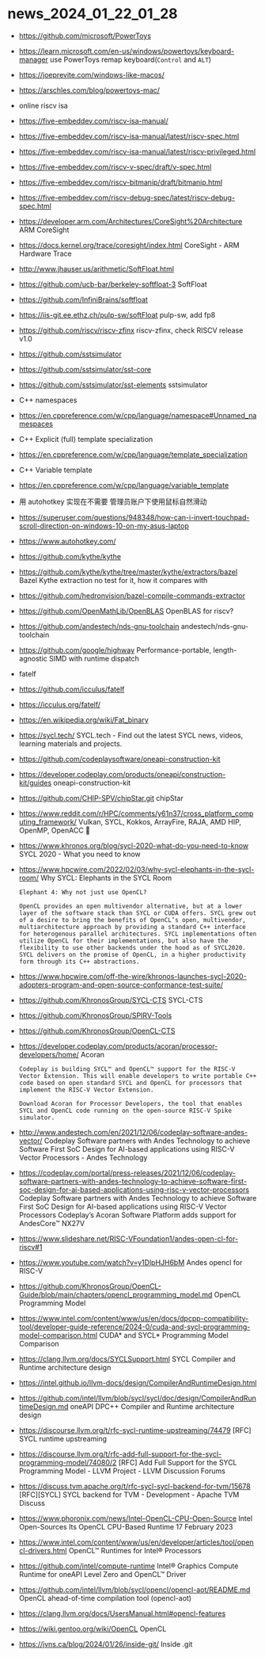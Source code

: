 # news_2024_01_22_01_28

- https://github.com/microsoft/PowerToys
- https://learn.microsoft.com/en-us/windows/powertoys/keyboard-manager
  use PowerToys remap keyboard(`Control` and `ALT`)
- https://joeprevite.com/windows-like-macos/
- https://arschles.com/blog/powertoys-mac/

- online riscv isa
- https://five-embeddev.com/riscv-isa-manual/
- https://five-embeddev.com/riscv-isa-manual/latest/riscv-spec.html
- https://five-embeddev.com/riscv-isa-manual/latest/riscv-privileged.html
- https://five-embeddev.com/riscv-v-spec/draft/v-spec.html
- https://five-embeddev.com/riscv-bitmanip/draft/bitmanip.html
- https://five-embeddev.com/riscv-debug-spec/latest/riscv-debug-spec.html

- https://developer.arm.com/Architectures/CoreSight%20Architecture
  ARM CoreSight
- https://docs.kernel.org/trace/coresight/index.html
  CoreSight - ARM Hardware Trace

- http://www.jhauser.us/arithmetic/SoftFloat.html
- https://github.com/ucb-bar/berkeley-softfloat-3
  SoftFloat
- https://github.com/InfiniBrains/softfloat
- https://iis-git.ee.ethz.ch/pulp-sw/softFloat
  pulp-sw, add fp8

- https://github.com/riscv/riscv-zfinx
  riscv-zfinx, check RISCV release v1.0

- https://github.com/sstsimulator
- https://github.com/sstsimulator/sst-core
- https://github.com/sstsimulator/sst-elements
  sstsimulator

- C++ namespaces
- https://en.cppreference.com/w/cpp/language/namespace#Unnamed_namespaces

- C++ Explicit (full) template specialization
- https://en.cppreference.com/w/cpp/language/template_specialization

- C++ Variable template
- https://en.cppreference.com/w/cpp/language/variable_template

- 用 autohotkey 实现在不需要 管理员账户下使用鼠标自然滑动
- https://superuser.com/questions/948348/how-can-i-invert-touchpad-scroll-direction-on-windows-10-on-my-asus-laptop
- https://www.autohotkey.com/

- https://github.com/kythe/kythe
- https://github.com/kythe/kythe/tree/master/kythe/extractors/bazel
  Bazel Kythe extraction
  no test for it, how it compares with
- https://github.com/hedronvision/bazel-compile-commands-extractor

- https://github.com/OpenMathLib/OpenBLAS
  OpenBLAS for riscv?

- https://github.com/andestech/nds-gnu-toolchain
  andestech/nds-gnu-toolchain

- https://github.com/google/highway
  Performance-portable, length-agnostic SIMD with runtime dispatch

- fatelf
- https://github.com/icculus/fatelf
- https://icculus.org/fatelf/
- https://en.wikipedia.org/wiki/Fat_binary

- https://sycl.tech/
  SYCL.tech - Find out the latest SYCL news, videos, learning materials and projects.

- https://github.com/codeplaysoftware/oneapi-construction-kit
- https://developer.codeplay.com/products/oneapi/construction-kit/guides
  oneapi-construction-kit

- https://github.com/CHIP-SPV/chipStar.git
  chipStar

- https://www.reddit.com/r/HPC/comments/y61n37/cross_platform_computing_framework/
  Vulkan, SYCL, Kokkos, ArrayFire, RAJA, AMD HIP, OpenMP, OpenACC
  🌟

- https://www.khronos.org/blog/sycl-2020-what-do-you-need-to-know
  SYCL 2020 - What you need to know

- https://www.hpcwire.com/2022/02/03/why-sycl-elephants-in-the-sycl-room/
  Why SYCL: Elephants in the SYCL Room

  ```
  Elephant 4: Why not just use OpenCL?

  OpenCL provides an open multivendor alternative, but at a lower layer of the software stack than SYCL or CUDA offers. SYCL grew out of a desire to bring the benefits of OpenCL’s open, multivendor, multiarchitecture approach by providing a standard C++ interface for heterogenous parallel architectures. SYCL implementations often utilize OpenCL for their implementations, but also have the flexibility to use other backends under the hood as of SYCL2020. SYCL delivers on the promise of OpenCL, in a higher productivity form through its C++ abstractions.
  ```

- https://www.hpcwire.com/off-the-wire/khronos-launches-sycl-2020-adopters-program-and-open-source-conformance-test-suite/
- https://github.com/KhronosGroup/SYCL-CTS
  SYCL-CTS

- https://github.com/KhronosGroup/SPIRV-Tools

- https://github.com/KhronosGroup/OpenCL-CTS

- https://developer.codeplay.com/products/acoran/processor-developers/home/
  Acoran

  ```
  Codeplay is building SYCL™ and OpenCL™ support for the RISC-V Vector Extension. This will enable developers to write portable C++ code based on open standard SYCL and OpenCL for processors that implement the RISC-V Vector Extension.

  Download Acoran for Processor Developers, the tool that enables SYCL and OpenCL code running on the open-source RISC-V Spike simulator.
  ```

- http://www.andestech.com/en/2021/12/06/codeplay-software-andes-vector/
  Codeplay Software partners with Andes Technology to achieve Software First SoC Design for AI-based applications using RISC-V Vector Processors - Andes Technology
- https://codeplay.com/portal/press-releases/2021/12/06/codeplay-software-partners-with-andes-technology-to-achieve-software-first-soc-design-for-ai-based-applications-using-risc-v-vector-processors
  Codeplay Software partners with Andes Technology to achieve Software First SoC Design for AI-based applications using RISC-V Vector Processors
  Codeplay’s Acoran Software Platform adds support for AndesCore™ NX27V

- https://www.slideshare.net/RISC-VFoundation1/andes-open-cl-for-riscv#1
- https://www.youtube.com/watch?v=y1DlpHJH6bM
  Andes opencl for RISC-V

- https://github.com/KhronosGroup/OpenCL-Guide/blob/main/chapters/opencl_programming_model.md
  OpenCL Programming Model

- https://www.intel.com/content/www/us/en/docs/dpcpp-compatibility-tool/developer-guide-reference/2024-0/cuda-and-sycl-programming-model-comparison.html
  CUDA* and SYCL* Programming Model Comparison

- https://clang.llvm.org/docs/SYCLSupport.html
  SYCL Compiler and Runtime architecture design
- https://intel.github.io/llvm-docs/design/CompilerAndRuntimeDesign.html
- https://github.com/intel/llvm/blob/sycl/sycl/doc/design/CompilerAndRuntimeDesign.md
  oneAPI DPC++ Compiler and Runtime architecture design

- https://discourse.llvm.org/t/rfc-sycl-runtime-upstreaming/74479
  [RFC] SYCL runtime upstreaming
- https://discourse.llvm.org/t/rfc-add-full-support-for-the-sycl-programming-model/74080/2
  [RFC] Add Full Support for the SYCL Programming Model - LLVM Project - LLVM Discussion Forums

- https://discuss.tvm.apache.org/t/rfc-sycl-sycl-backend-for-tvm/15678
  [RFC][SYCL] SYCL backend for TVM - Development - Apache TVM Discuss

- https://www.phoronix.com/news/Intel-OpenCL-CPU-Open-Source
  Intel Open-Sources Its OpenCL CPU-Based Runtime
  17 February 2023

- https://www.intel.com/content/www/us/en/developer/articles/tool/opencl-drivers.html
  OpenCL™ Runtimes for Intel® Processors
- https://github.com/intel/compute-runtime
  Intel® Graphics Compute Runtime for oneAPI Level Zero and OpenCL™ Driver

- https://github.com/intel/llvm/blob/sycl/opencl/opencl-aot/README.md
  OpenCL ahead-of-time compilation tool (opencl-aot)
- https://clang.llvm.org/docs/UsersManual.html#opencl-features

- https://wiki.gentoo.org/wiki/OpenCL
  OpenCL

- https://jvns.ca/blog/2024/01/26/inside-git/
  Inside .git
